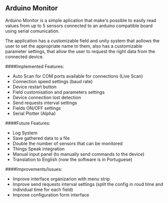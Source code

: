 ## Arduino Monitor
Arduino Monitor is a simple aplication that make's possible to easily read values from up to 5 sensors connected to an arduino compatible board
using serial comunication.

The application has a customizable field and unity system that aollows the user to set the appropriate name to them, also has a customizable
parameter settings, that allow the user to request the right data from the connected device.

####Implemented Features:

* Auto Scan for COM ports available for connections (Live Scan)
* Connection speed settings (baud rate)
* Device restart button
* Field customisation and parameters settings
* Device connection lost detection
* Send requests interval settings
* Fields ON/OFF settings
* Serial Plotter (Alpha)

####Future Features:

* Log System
* Save gathered data to a file
* Double the number of sensors that can be monitored
* Things Speak integration
* Manual input panel (to manually send commands to the device)
* Translation to English (now the software is in Portuguese)

####Improvements/Issues:

* Improve interface organizarion with menu strip
* Improve send requests interval settings (split the config in roud time and individual time for each field)
* Improve configuration form interface
